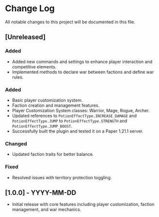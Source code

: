 
# Change Log

All notable changes to this project will be documented in this file.

## [Unreleased]

### Added
- Added new commands and settings to enhance player interaction and competitive elements.
- Implemented methods to declare war between factions and define war rules.

### Added
- Basic player customization system.
- Faction creation and management features.
- Player Customization System classes: Warrior, Mage, Rogue, Archer.
- Updated references to `PotionEffectType.INCREASE_DAMAGE` and `PotionEffectType.JUMP` to `PotionEffectType.STRENGTH` and `PotionEffectType.JUMP_BOOST`.
- Successfully built the plugin and tested it on a Paper 1.21.1 server.

### Changed
- Updated faction traits for better balance.

### Fixed
- Resolved issues with territory protection toggling.

## [1.0.0] - YYYY-MM-DD
- Initial release with core features including player customization, faction management, and war mechanics.
